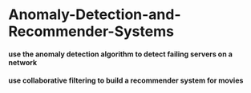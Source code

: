 # Anomaly-Detection-and-Recommender-Systems
#### use the anomaly detection algorithm to detect failing servers on a network
#### use collaborative filtering to build a recommender system for movies
